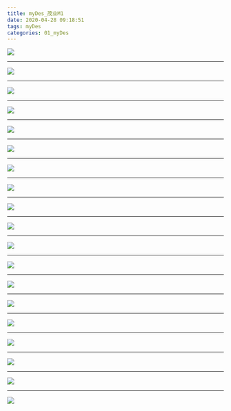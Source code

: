 ```yaml
---
title: myDes_茂业M1
date: 2020-04-28 09:18:51
tags: myDes
categories: 01_myDes
---
```




![](./maoYe_M1_001.jpg)

<!--more-->

***

![](./maoYe_M1_002.jpg)

***

![](./maoYe_M1_003.jpg)

***

![](./maoYe_M1_004.jpg)

***

![](./maoYe_M1_005.jpg)

***

![](./maoYe_M1_006.jpg)

***

![](./maoYe_M1_007.jpg)

***

![](./maoYe_M1_008.jpg)

***

![](./maoYe_M1_009.jpg)

***

![](./maoYe_M1_010.jpg)

***

![](./maoYe_M1_011.jpg)

***

![](./maoYe_M1_012.jpg)

***

![](./maoYe_M1_013.jpg)

***

![](./maoYe_M1_014.jpg)


***

![](./maoYe_M1_015.jpg)

***

![](./maoYe_M1_016.jpg)

***

![](./maoYe_M1_017.jpg)

***

![](./maoYe_M1_018.jpg)

***

![](./maoYe_M1_019.jpg)




